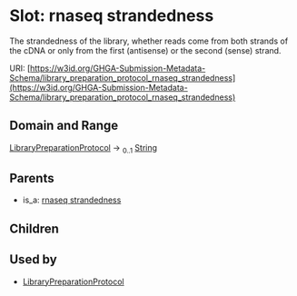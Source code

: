
# Slot: rnaseq strandedness


The strandedness of the library, whether reads come from both strands of the cDNA or only from the first (antisense) or the second (sense) strand.

URI: [https://w3id.org/GHGA-Submission-Metadata-Schema/library_preparation_protocol_rnaseq_strandedness](https://w3id.org/GHGA-Submission-Metadata-Schema/library_preparation_protocol_rnaseq_strandedness)


## Domain and Range

[LibraryPreparationProtocol](LibraryPreparationProtocol.md) &#8594;  <sub>0..1</sub> [String](types/String.md)

## Parents

 *  is_a: [rnaseq strandedness](rnaseq_strandedness.md)

## Children


## Used by

 * [LibraryPreparationProtocol](LibraryPreparationProtocol.md)
